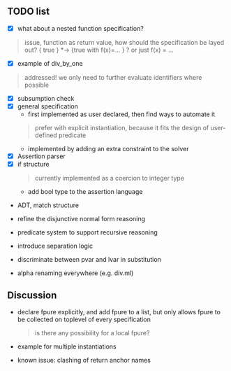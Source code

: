 ## TODO list

- [x] what about a nested function specification?
> issue, function as return value, how should the specification be layed out? { true } *-> {true with f(x)=... } ? or just f(x) = ...
  - [x] example of div_by_one
  > addressed! we only need to further evaluate identifiers where possible
- [x] subsumption check
- [x] general specification
  - first implemented as user declared, then find ways to automate it
  > prefer with explicit instantiation, because it fits the design of user-defined predicate
  - implemented by adding an extra constraint to the solver
- [x] Assertion parser
- [x] if structure
  > currently implemented as a coercion to integer type
  - add bool type to the assertion language
- ADT, match structure
- refine the disjunctive normal form reasoning
- predicate system to support recursive reasoning
- introduce separation logic

- discriminate between pvar and lvar in substitution
- alpha renaming everywhere (e.g. div.ml)

## Discussion

- declare fpure explicitly, and add fpure to a list, but only allows fpure to be collected on toplevel of every specification
  > is there any possibility for a local fpure?




- example for multiple instantiations

- known issue: clashing of return anchor names